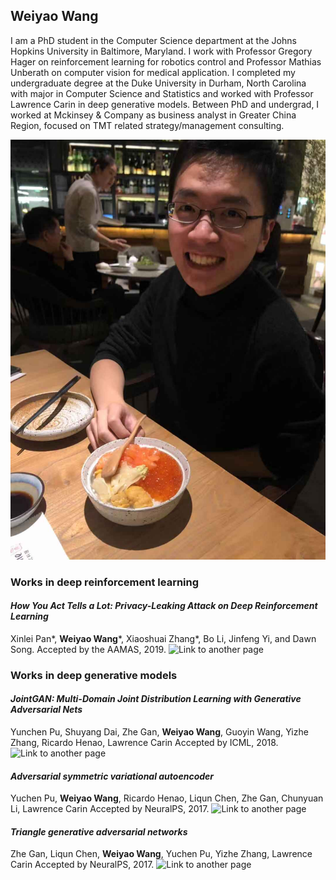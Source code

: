 ## Weiyao Wang

I am a PhD student in the Computer Science department at the Johns Hopkins University in Baltimore, Maryland. I work with Professor Gregory Hager on reinforcement learning for robotics control and Professor Mathias Unberath on computer vision for medical application. I completed my undergraduate degree at the Duke University in Durham, North Carolina with major in Computer Science and Statistics and worked with Professor Lawrence Carin in deep generative models.  Between PhD and undergrad, I worked at Mckinsey & Company as business analyst in Greater China Region, focused on TMT related strategy/management consulting. 

![Image](601E6446-F0BA-4133-993A-65BC2EC65AB6.jpeg)

### Works in deep reinforcement learning

#### _How You Act Tells a Lot: Privacy-Leaking Attack on Deep Reinforcement Learning_
Xinlei Pan*, **Weiyao Wang***, Xiaoshuai Zhang*, Bo Li, Jinfeng Yi, and Dawn Song.
Accepted by the AAMAS, 2019. ![Link to another page](https://arxiv.org/abs/1904.11082)

### Works in deep generative models 

#### _JointGAN: Multi-Domain Joint Distribution Learning with Generative Adversarial Nets_
Yunchen Pu, Shuyang Dai, Zhe Gan, **Weiyao Wang**, Guoyin Wang, Yizhe Zhang, Ricardo Henao, Lawrence Carin
Accepted by ICML, 2018. ![Link to another page](https://arxiv.org/abs/1806.02978)

#### _Adversarial symmetric variational autoencoder_
Yuchen Pu, **Weiyao Wang**, Ricardo Henao, Liqun Chen, Zhe Gan, Chunyuan Li, Lawrence Carin
Accepted by NeuralPS, 2017. ![Link to another page](http://papers.nips.cc/paper/7020-adversarial-symmetric-variational-autoencoder)

#### _Triangle generative adversarial networks_
Zhe Gan, Liqun Chen, **Weiyao Wang**, Yuchen Pu, Yizhe Zhang, Lawrence Carin
Accepted by NeuralPS, 2017. ![Link to another page](http://papers.nips.cc/paper/7109-triangle-generative-adversarial-networks)





